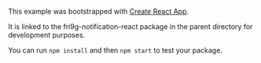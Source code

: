 This example was bootstrapped with [Create React App](https://github.com/facebook/create-react-app).

It is linked to the fri9g-notification-react package in the parent directory for development purposes.

You can run `npm install` and then `npm start` to test your package.
